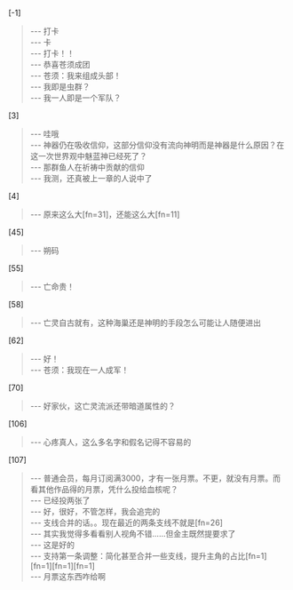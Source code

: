 
[-1] 
>--- 打卡<br>
>--- 卡<br>
>--- 打卡！！<br>
>--- 恭喜苍须成团<br>
>--- 苍须：我来组成头部！<br>
>--- 我即是虫群？<br>
>--- 我一人即是一个军队？<br>

[3] 
>--- 哇哦<br>
>--- 神器仍在吸收信仰，这部分信仰没有流向神明而是神器是什么原因？在这一次世界观中魅蓝神已经死了？<br>
>--- 那群鱼人在祈祷中贡献的信仰<br>
>--- 我测，还真被上一章的人说中了<br>

[4] 
>--- 原来这么大[fn=31]，还能这么大[fn=11]<br>

[45] 
>--- 朔码<br>

[55] 
>--- 亡命贵！<br>

[58] 
>--- 亡灵自古就有，这种海巢还是神明的手段怎么可能让人随便进出<br>

[62] 
>--- 好！<br>
>--- 苍须：我现在一人成军！<br>

[70] 
>--- 好家伙，这亡灵流派还带暗道属性的？<br>

[106] 
>--- 心疼真人，这么多名字和假名记得不容易的<br>

[107] 
>--- 普通会员，每月订阅满3000，才有一张月票。不更，就没有月票。而看其他作品得的月票，凭什么投给血核呢？<br>
>--- 已经投两张了<br>
>--- 好，很好，不管怎样，我会追完的<br>
>--- 支线合并的话。。现在最近的两条支线不就是[fn=26]<br>
>--- 其实我觉得多看看别人视角不错……但金主既然提要求了<br>
>--- 这是好的<br>
>--- 支持第一条调整：简化甚至合并一些支线，提升主角的占比[fn=1][fn=1][fn=1][fn=1]<br>
>--- 月票这东西咋给啊<br>
